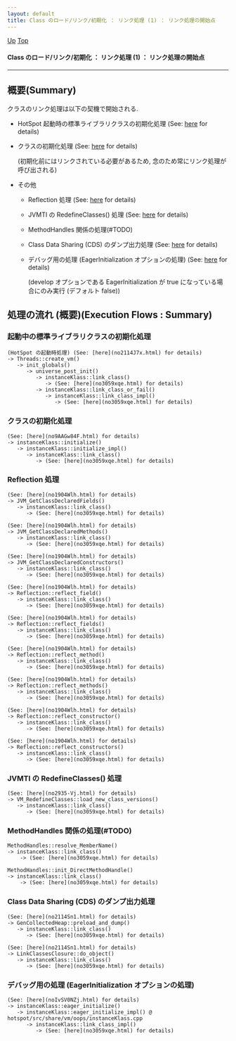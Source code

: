 ```yaml
---
layout: default
title: Class のロード/リンク/初期化 ： リンク処理 (1) ： リンク処理の開始点
---
```

[Up](noX5hsnWQw.html) [Top](../index.html)

#### Class のロード/リンク/初期化 ： リンク処理 (1) ： リンク処理の開始点

--- 
## 概要(Summary)
クラスのリンク処理は以下の契機で開始される.

* HotSpot 起動時の標準ライブラリクラスの初期化処理 (See: [here](no2114J7x.html) for details)

* クラスの初期化処理 (See: [here](no9AAGw84F.html) for details)
  
  (初期化前にはリンクされている必要があるため, 念のため常にリンク処理が呼び出される)
  
* その他
  
  * Reflection 処理 (See: [here](no1904Wlh.html) for details)
    
  * JVMTI の RedefineClasses() 処理 (See: [here](no2935-Vj.html) for details)
    
  * MethodHandles 関係の処理(#TODO)
    
  * Class Data Sharing (CDS) のダンプ出力処理 (See: [here](no2114Sn1.html) for details)
    
  * デバッグ用の処理 (EagerInitialization オプションの処理) (See: [here](noIvSV0NZj.html) for details)
    
    (develop オプションである EagerInitialization が true になっている場合にのみ実行 (デフォルト false))


## 処理の流れ (概要)(Execution Flows : Summary)
### 起動中の標準ライブラリクラスの初期化処理
```
(HotSpot の起動時処理) (See: [here](no2114J7x.html) for details)
-> Threads::create_vm()
   -> init_globals()
      -> universe_post_init()
         -> instanceKlass::link_class()
            -> (See: [here](no3059xqe.html) for details)
         -> instanceKlass::link_class_or_fail()
            -> instanceKlass::link_class_impl()
               -> (See: [here](no3059xqe.html) for details)
```

### クラスの初期化処理
```
(See: [here](no9AAGw84F.html) for details)
-> instanceKlass::initialize()
   -> instanceKlass::initialize_impl()
      -> instanceKlass::link_class()
         -> (See: [here](no3059xqe.html) for details)
```

### Reflection 処理
```
(See: [here](no1904Wlh.html) for details)
-> JVM_GetClassDeclaredFields()
   -> instanceKlass::link_class()
      -> (See: [here](no3059xqe.html) for details)
  
(See: [here](no1904Wlh.html) for details)
-> JVM_GetClassDeclaredMethods()
   -> instanceKlass::link_class()
      -> (See: [here](no3059xqe.html) for details)
  
(See: [here](no1904Wlh.html) for details)
-> JVM_GetClassDeclaredConstructors()
   -> instanceKlass::link_class()
      -> (See: [here](no3059xqe.html) for details)
  
(See: [here](no1904Wlh.html) for details)
-> Reflection::reflect_field()
   -> instanceKlass::link_class()
      -> (See: [here](no3059xqe.html) for details)
  
(See: [here](no1904Wlh.html) for details)
-> Reflection::reflect_fields()
   -> instanceKlass::link_class()
      -> (See: [here](no3059xqe.html) for details)
  
(See: [here](no1904Wlh.html) for details)
-> Reflection::reflect_method()
   -> instanceKlass::link_class()
      -> (See: [here](no3059xqe.html) for details)
  
(See: [here](no1904Wlh.html) for details)
-> Reflection::reflect_methods()
   -> instanceKlass::link_class()
      -> (See: [here](no3059xqe.html) for details)
  
(See: [here](no1904Wlh.html) for details)
-> Reflection::reflect_constructor()
   -> instanceKlass::link_class()
      -> (See: [here](no3059xqe.html) for details)
  
(See: [here](no1904Wlh.html) for details)
-> Reflection::reflect_constructors()
   -> instanceKlass::link_class()
      -> (See: [here](no3059xqe.html) for details)
```

### JVMTI の RedefineClasses() 処理
```
(See: [here](no2935-Vj.html) for details)
-> VM_RedefineClasses::load_new_class_versions()
   -> instanceKlass::link_class()
      -> (See: [here](no3059xqe.html) for details)
```

### MethodHandles 関係の処理(#TODO)
```
MethodHandles::resolve_MemberName()
-> instanceKlass::link_class()
    -> (See: [here](no3059xqe.html) for details)

MethodHandles::init_DirectMethodHandle()
-> instanceKlass::link_class()
    -> (See: [here](no3059xqe.html) for details)
```

### Class Data Sharing (CDS) のダンプ出力処理
```
(See: [here](no2114Sn1.html) for details)
-> GenCollectedHeap::preload_and_dump()
   -> instanceKlass::link_class()
      -> (See: [here](no3059xqe.html) for details)

(See: [here](no2114Sn1.html) for details)
-> LinkClassesClosure::do_object()
   -> instanceKlass::link_class()
      -> (See: [here](no3059xqe.html) for details)
```

### デバッグ用の処理 (EagerInitialization オプションの処理)
```
(See: [here](noIvSV0NZj.html) for details)
-> instanceKlass::eager_initialize()
   -> instanceKlass::eager_initialize_impl() @ hotspot/src/share/vm/oops/instanceKlass.cpp
      -> instanceKlass::link_class_impl()
         -> (See: [here](no3059xqe.html) for details)
```







